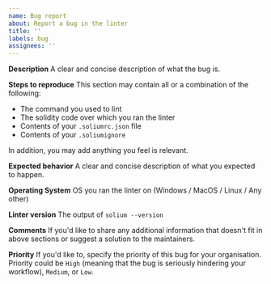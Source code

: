 ```yaml
---
name: Bug report
about: Report a bug in the linter
title: ''
labels: bug
assignees: ''
---
```


**Description** A clear and concise description of what the bug is.

**Steps to reproduce** This section may contain all or a combination of the
following:

- The command you used to lint
- The solidity code over which you ran the linter
- Contents of your `.soliumrc.json` file
- Contents of your `.soliumignore`

In addition, you may add anything you feel is relevant.

**Expected behavior** A clear and concise description of what you expected to
happen.

**Operating System** OS you ran the linter on (Windows / MacOS / Linux / Any
other)

**Linter version** The output of `solium --version`

**Comments** If you'd like to share any additional information that doesn't fit
in above sections or suggest a solution to the maintainers.

**Priority** If you'd like to, specify the priority of this bug for your
organisation. Priority could be `High` (meaning that the bug is seriously
hindering your workflow), `Medium`, or `Low`.
